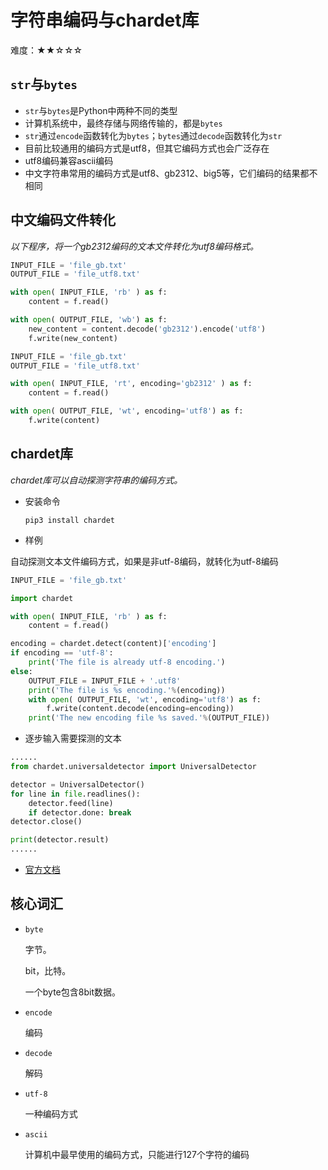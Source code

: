 # 字符串编码与chardet库

难度：★★☆☆☆

## `str`与`bytes`

- `str`与`bytes`是Python中两种不同的类型
- 计算机系统中，最终存储与网络传输的，都是`bytes`
- `str`通过`encode`函数转化为`bytes`；`bytes`通过`decode`函数转化为`str`
- 目前比较通用的编码方式是utf8，但其它编码方式也会广泛存在
- utf8编码兼容ascii编码
- 中文字符串常用的编码方式是utf8、gb2312、big5等，它们编码的结果都不相同

## 中文编码文件转化

*以下程序，将一个gb2312编码的文本文件转化为utf8编码格式。*

```python
INPUT_FILE = 'file_gb.txt'
OUTPUT_FILE = 'file_utf8.txt'

with open( INPUT_FILE, 'rb' ) as f:
    content = f.read()

with open( OUTPUT_FILE, 'wb') as f:
    new_content = content.decode('gb2312').encode('utf8')
    f.write(new_content)
```

```python
INPUT_FILE = 'file_gb.txt'
OUTPUT_FILE = 'file_utf8.txt'

with open( INPUT_FILE, 'rt', encoding='gb2312' ) as f:
    content = f.read()

with open( OUTPUT_FILE, 'wt', encoding='utf8') as f:
    f.write(content)
```

## chardet库

*chardet库可以自动探测字符串的编码方式。*

- 安装命令

  `pip3 install chardet`

- 样例

自动探测文本文件编码方式，如果是非utf-8编码，就转化为utf-8编码

```python
INPUT_FILE = 'file_gb.txt'

import chardet

with open( INPUT_FILE, 'rb' ) as f:
    content = f.read()

encoding = chardet.detect(content)['encoding']
if encoding == 'utf-8':
    print('The file is already utf-8 encoding.')
else:
    OUTPUT_FILE = INPUT_FILE + '.utf8'
    print('The file is %s encoding.'%(encoding))
    with open( OUTPUT_FILE, 'wt', encoding='utf8') as f:
        f.write(content.decode(encoding=encoding))
    print('The new encoding file %s saved.'%(OUTPUT_FILE))
```

- 逐步输入需要探测的文本
```python
......
from chardet.universaldetector import UniversalDetector

detector = UniversalDetector()
for line in file.readlines():
    detector.feed(line)
    if detector.done: break
detector.close()

print(detector.result)
......
```

- [官方文档](https://chardet.readthedocs.io/en/latest/index.html)

## 核心词汇

- `byte`

  字节。

  bit，比特。

  一个byte包含8bit数据。

- `encode`

  编码

- `decode`

  解码

- `utf-8`

  一种编码方式

- `ascii`

  计算机中最早使用的编码方式，只能进行127个字符的编码
